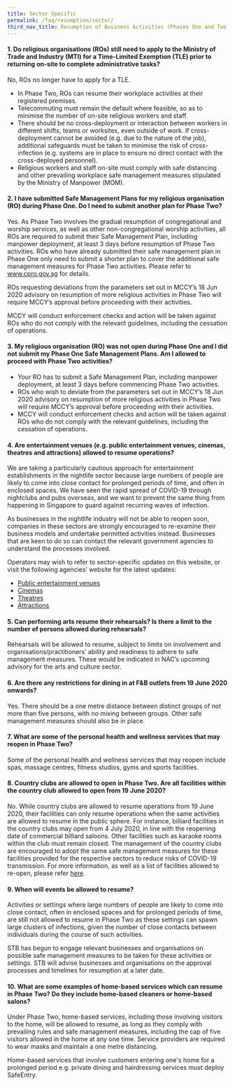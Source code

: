 ```yaml
---
title: Sector Specific
permalink: /faq/resumption/sector/
third_nav_title: Resumption of Business Activities (Phases One and Two)
---
```


#### **1. Do religious organisations (ROs) still need to apply to the Ministry of Trade and Industry (MTI) for a Time-Limited Exemption (TLE) prior to returning on-site to complete administrative tasks?**
No, ROs no longer have to apply for a TLE.
- In Phase Two, ROs can resume their workplace activities at their registered premises. 
- Telecommuting must remain the default where feasible, so as to minimise the number of on-site religious workers and staff. 
- There should be no cross-deployment or interaction between workers in different shifts, teams or worksites, even outside of work. If cross-deployment cannot be avoided (e.g. due to the nature of the job), additional safeguards must be taken to minimise the risk of cross-infection (e.g. systems are in place to ensure no direct contact with the cross-deployed personnel). 
- Religious workers and staff on-site must comply with safe distancing and other prevailing workplace safe management measures stipulated by the Ministry of Manpower (MOM).

#### **2. I have submitted Safe Management Plans for my religious organisation (RO) during Phase One. Do I need to submit another plan for Phase Two?**
Yes. As Phase Two involves the gradual resumption of congregational and worship services, as well as other non-congregational worship activities, all ROs are required to submit their Safe Management Plan, including manpower deployment, at least 3 days before resumption of Phase Two activities. ROs who have already submitted their safe management plan in Phase One only need to submit a shorter plan to cover the additional safe management measures for Phase Two activities. Please refer to <a href="https://www.cpro.gov.sg" target="_blank">www.cpro.gov.sg</a> for details.

ROs requesting deviations from the parameters set out in MCCY’s 18 Jun 2020 advisory on resumption of more religious activities in Phase Two will require MCCY’s approval before proceeding with their activities.

MCCY will conduct enforcement checks and action will be taken against ROs who do not comply with the relevant guidelines, including the cessation of operations. 

#### **3. My religious organisation (RO) was not open during Phase One and I did not submit my Phase One Safe Management Plans. Am I allowed to proceed with Phase Two activities?**
- Your RO has to submit a Safe Management Plan, including manpower deployment, at least 3 days before commencing Phase Two activities. 
- ROs who wish to deviate from the parameters set out in MCCY’s 18 Jun 2020 advisory on resumption of more religious activities in Phase Two will require MCCY’s approval before proceeding with their activities. 
- MCCY will conduct enforcement checks and action will be taken against ROs who do not comply with the relevant guidelines, including the cessation of operations.

#### **4. Are entertainment venues (e.g. public entertainment venues, cinemas, theatres and attractions) allowed to resume operations?**
We are taking a particularly cautious approach for entertainment establishments in the nightlife sector because large numbers of people are likely to come into close contact for prolonged periods of time, and often in enclosed spaces. We have seen the rapid spread of COVID-19 through nightclubs and pubs overseas, and we want to prevent the same thing from happening in Singapore to guard against recurring waves of infection.

As businesses in the nightlife industry will not be able to reopen soon, companies in these sectors are strongly encouraged to re-examine their business models and undertake permitted activities instead. Businesses that are keen to do so can contact the relevant government agencies to understand the processes involved. 

Operators may wish to refer to sector-specific updates on this website, or visit the following agencies’ website for the latest updates: 
- <a href="https://www.police.gov.sg/e-Services/Police-Licences/Public-Entertainment-Licence" target="_blank">Public entertainment venues</a>
- <a href="https://www.imda.gov.sg/news-and-events/Media-Room/Media-Releases/2020/Advisories-on-COVID-19-Situation" target="_blank">Cinemas</a> 
- <a href="https://www.nac.gov.sg/whatwedo/support/sustaining-the-arts-during-covid-19/Sustaining-the-arts-during-COVID-19.html" target="_blank">Theatres</a> 
- <a href="https://www.stb.gov.sg/content/stb/en/home-pages/advisory-for-attractions.html#Attractions" target="_blank">Attractions</a> 

#### **5. Can performing arts resume their rehearsals? Is there a limit to the number of persons allowed during rehearsals?**
Rehearsals will be allowed to resume, subject to limits on involvement and organisations/practitioners’ ability and readiness to adhere to safe management measures. These would be indicated in NAC’s upcoming advisory for the arts and culture sector.

#### **6. Are there any restrictions for dining in at F&B outlets from 19 June 2020 onwards?**
Yes. There should be a one metre distance between distinct groups of not more than five persons, with no mixing between groups. Other safe management measures should also be in place.

#### **7. What are some of the personal health and wellness services that may reopen in Phase Two?**
Some of the personal health and wellness services that may reopen include spas, massage centres, fitness studios, gyms and sports facilities.

#### **8. Country clubs are allowed to open in Phase Two. Are all facilities within the country club allowed to open from 19 June 2020?**
No. While country clubs are allowed to resume operations from 19 June 2020, their facilities can only resume operations when the same activities are allowed to resume in the public sphere. For instance, billiard facilities in the country clubs may open from 4 July 2020, in line with the reopening date of commercial billiard saloons. Other facilities such as karaoke rooms within the club must remain closed. The management of the country clubs are encouraged to adopt the same safe management measures for these facilities provided for the respective sectors to reduce risks of COVID-19 transmission. For more information, as well as a list of facilities allowed to re-open, please refer <a href="https://covid.gobusiness.gov.sg/guides/countryclubadvisory.pdf" target="_blank">here</a>.

#### **9. When will events be allowed to resume?**
Activities or settings where large numbers of people are likely to come into close contact, often in enclosed spaces and for prolonged periods of time, are still not allowed to resume in Phase Two as these settings can spawn large clusters of infections, given the number of close contacts between individuals during the course of such activities.

STB has begun to engage relevant businesses and organisations on possible safe management measures to be taken for these activities or settings. STB will advise businesses and organisations on the approval processes and timelines for resumption at a later date.

#### **10. What are some examples of home-based services which can resume in Phase Two? Do they include home-based cleaners or home-based salons?**
Under Phase Two, home-based services, including those involving visitors to the home, will be allowed to resume, as long as they comply with prevailing rules and safe management measures, including the cap of five visitors allowed in the home at any one time. Service providers are required to wear masks and maintain a one metre distancing.

Home-based services that involve customers entering one's home for a prolonged period e.g. private dining and hairdressing services must deploy SafeEntry.
